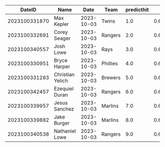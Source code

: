 DateID         |  Name              |  Date        |  Team      |  predicthit  |  predicthitproba     |  hitbool  |  Last7DaysAVG  |  Last15DaysAVG  |  Last30DaysAVG
---------------|--------------------|--------------|------------|--------------|----------------------|-----------|----------------|-----------------|---------------
2023100331870  |  Max Kepler        |  2023-10-03  |  Twins     |  1.0         |  0.6292410661469265  |  False    |  0.467         |  0.353          |  0.289
2023100332691  |  Corey Seager      |  2023-10-03  |  Rangers   |  2.0         |  0.6164612268971437  |  False    |  0.238         |  0.24           |  0.28
2023100340557  |  Josh Lowe         |  2023-10-03  |  Rays      |  3.0         |  0.6134510493764465  |  False    |  0.5           |  0.438          |  0.322
2023100330951  |  Bryce Harper      |  2023-10-03  |  Phillies  |  4.0         |  0.6108635304875931  |  False    |  0.333         |  0.324          |  0.253
2023100331283  |  Christian Yelich  |  2023-10-03  |  Brewers   |  5.0         |  0.6061613935975928  |  False    |  0.364         |  0.4            |  0.279
2023100342457  |  Ezequiel Duran    |  2023-10-03  |  Rangers   |  6.0         |  0.6052454776749375  |  False    |  0.0           |  0.333          |  0.259
2023100339957  |  Jesus Sanchez     |  2023-10-03  |  Marlins   |  7.0         |  0.6021902571736928  |  False    |  0.25          |  0.156          |  0.188
2023100339882  |  Jake Burger       |  2023-10-03  |  Marlins   |  8.0         |  0.6021599812343565  |  False    |  0.182         |  0.263          |  0.289
2023100340538  |  Nathaniel Lowe    |  2023-10-03  |  Rangers   |  9.0         |  0.6018791404611812  |  False    |  0.095         |  0.1            |  0.163
